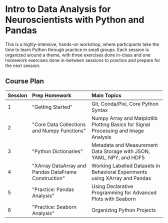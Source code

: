 # Intro to Data Analysis for Neuroscientists with Python and Pandas

This is a highly-intensive, hands-on workshop, where participants take the time to learn Python through practice in small groups.  Each session is organized around a theme, with three exercises done in-class and one homework exercises done in-between sessions to practice and prepare for the next session.


## Course Plan


| Session | Prep Homework | Main Topics | 
| :-- | :-- | :-- |
| 1 | "Getting Started" | Git, Conda/Pixi, Core Python Syntax |
| 2 | "Core Data Collections and Numpy Functions" | Numpy Array and Matplotlib Plotting Basics for Signal Processing and Image Analysis|
| 3 | "Python Dictionaries" | Metadata and Measurement Data Storage with JSON, YAML, NPY, and HDF5 |
| 4 | "XArray DataArray and Pandas DataFrame Construction" | Working Labelled Datasets in Behavioral Experiments using XArray and Pandas |
| 5 | "Practice: Pandas Analysis" | Using Declarative Programming for Advanced Plots with Seaborn |
| 6 | "Practice: Seaborn Analysis" | Organizing Python Projects |
